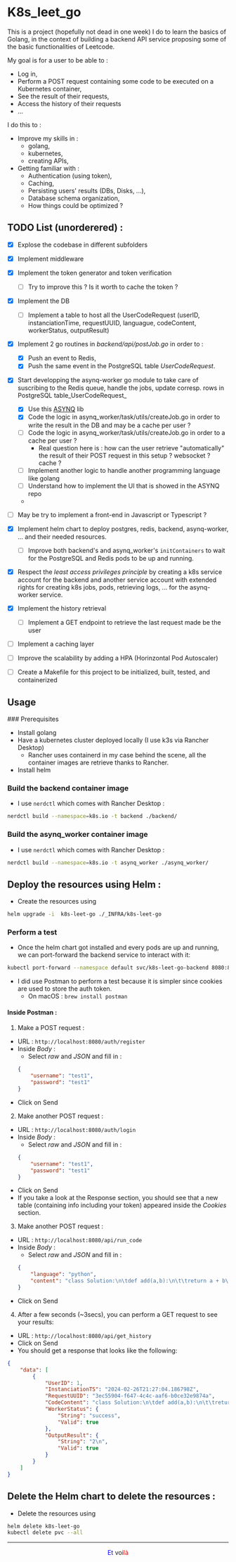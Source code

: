 # K8s_leet_go

This is a project (hopefully not dead in one week) I do to learn the basics of Golang, in the context of building a backend API service proposing some of the basic functionalities of Leetcode.

My goal is for a user to be able to :
- Log in,
- Perform a POST request containing some code to be executed on a Kubernetes container,
- See the result of their requests,
- Access the history of their requests
- ...


I do this to :
- Improve my skills in :
    - golang,
    - kubernetes,
    - creating APIs,
- Getting familiar with :
    - Authentication (using token),
    - Caching,
    - Persisting users' results (DBs, Disks, ...),
    - Database schema organization,
    - How things could be optimized ?


## TODO List (unorderered) :

- [X] Explose the codebase in different subfolders
- [X] Implement middleware
- [X] Implement the token generator and token verification
  - [ ] Try to improve this ? Is it worth to cache the token ?
- [X] Implement the DB
  - [ ] Implement a table to host all the UserCodeRequest (userID, instanciationTime, requestUUID, languague, codeContent, workerStatus, outputResult)
- [X] Implement 2 go routines in _backend/api/postJob.go_ in order to :
  - [X] Push an event to Redis,
  - [X] Push the same event in the PostgreSQL table _UserCodeRequest_.
- [X] Start developping the asynq-worker go module to take care of suscribing to the Redis queue, handle the jobs, update corresp. rows in PostgreSQL table_UserCodeRequest_
  - [X] Use this [ASYNQ](https://github.com/hibiken/asynq) lib
  - [X] Code the logic in asynq_worker/task/utils/createJob.go in order to write the result in the DB and may be a cache per user ?
  - [ ] Code the logic in asynq_worker/task/utils/createJob.go in order to a cache per user ?
    - Real question here is : how can the user retrieve "automatically" the result of their POST request in this setup ? websocket ? cache ?
  - [ ] Implement another logic to handle another programming language like golang
  - [ ] Understand how to implement the UI that is showed in the ASYNQ repo
  - 
- [ ] May be try to implement a front-end in Javascript or Typescript ?


- [X] Implement helm chart to deploy postgres, redis, backend, asynq-worker, ... and their needed resources.
  - [ ] Improve both backend's and asynq_worker's `initContainers` to wait for the PostgreSQL and Redis pods to be up and running.
- [X] Respect the _least access privileges principle_ by creating a k8s service account for the backend and another service account with extended rights for creating k8s jobs, pods, retrieving logs, ... for the asynq-worker service.
- [X] Implement the history retrieval
  - [ ] Implement a GET endpoint to retrieve the last request made be the user
- [ ] Implement a caching layer
- [ ] Improve the scalability by adding a HPA (Horinzontal Pod Autoscaler)
- [ ] Create a Makefile for this project to be initialized, built, tested, and containerized



## Usage

### Prerequisites

- Install golang
- Have a kubernetes cluster deployed locally (I use k3s via Rancher Desktop)
    - Rancher uses containerd in my case behind the scene, all the container images are retrieve thanks to Rancher.
- Install helm


### Build the backend container image
- I use `nerdctl` which comes with Rancher Desktop :
```sh
nerdctl build --namespace=k8s.io -t backend ./backend/
```

### Build the asynq_worker container image
- I use `nerdctl` which comes with Rancher Desktop :
```sh
nerdctl build --namespace=k8s.io -t asynq_worker ./asynq_worker/
```

## Deploy the resources using Helm :

- Create the resources using
```sh
helm upgrade -i  k8s-leet-go ./_INFRA/k8s-leet-go
```

### Perform a test

- Once the helm chart got installed and every pods are up and running, we can port-forward the backend service to interact with it:
```sh
kubectl port-forward --namespace default svc/k8s-leet-go-backend 8080:80
```

- I did use Postman to perform a test because it is simpler since cookies are used to store the auth token.
  - On macOS : `brew install postman`

#### Inside Postman :

1. Make a POST request :
- URL :  `http://localhost:8080/auth/register`
- Inside _Body_ :
    - Select _raw_ and _JSON_ and fill in :
    ```json
    {
        "username": "test1",
        "password": "test1"
    }
    ```
- Click on Send

2. Make another POST request :
- URL :  `http://localhost:8080/auth/login`
- Inside _Body_ :
    - Select _raw_ and _JSON_ and fill in :
    ```json
    {
        "username": "test1",
        "password": "test1"
    }
    ```
- Click on Send
- If you take a look at the Response section, you should see that a new table (containing info including your token) appeared inside the _Cookies_ section.


3. Make another POST request :
- URL :  `http://localhost:8080/api/run_code`
- Inside _Body_ :
    - Select _raw_ and _JSON_ and fill in :
    ```json
    {
        "language": "python",
        "content": "class Solution:\n\tdef add(a,b):\n\t\treturn a + b\n\nprint(Solution.add(1,1))"
    }
    ```
- Click on Send

4. After a few seconds (~3secs), you can perform a GET request to see your results:
- URL : `http://localhost:8080/api/get_history`
- Click on Send
- You should get a response that looks like the following:
```json
{
    "data": [
        {
            "UserID": 1,
            "InstanciationTS": "2024-02-26T21:27:04.186798Z",
            "RequestUUID": "3ec55904-f647-4c4c-aaf6-b0ce32e9874a",
            "CodeContent": "class Solution:\n\tdef add(a,b):\n\t\treturn a + b\n\nprint(Solution.add(1,8))",
            "WorkerStatus": {
                "String": "success",
                "Valid": true
            },
            "OutputResult": {
                "String": "2\n",
                "Valid": true
            }
        }
    ]
}
```

## Delete the Helm chart to delete the resources :

- Delete the resources using
```sh
helm delete k8s-leet-go
kubectl delete pvc --all
```

---
<center><font color="blue">Et</font color="blue"> voi<font color="red">là</font color="red"></center>